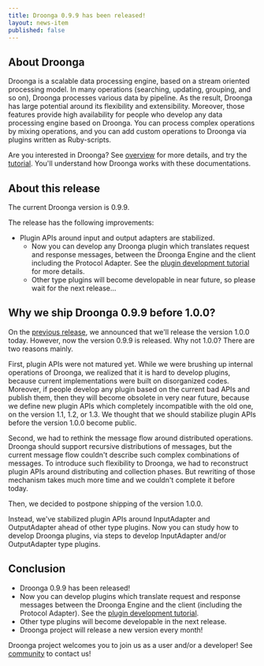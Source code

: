 ```yaml
---
title: Droonga 0.9.9 has been released!
layout: news-item
published: false
---
```


## About Droonga

Droonga is a scalable data processing engine, based on a stream oriented processing model. In many operations (searching, updating, grouping, and so on), Droonga processes various data by pipeline. As the result, Droonga has large potential around its flexibility and extensibility. Moreover, those features provide high availability for people who develop any data processing engine based on Droonga. You can process complex operations by mixing operations, and you can add custom operations to Droonga via plugins written as Ruby-scripts.

Are you interested in Droonga? See [overview](/overview/) for more details, and try the [tutorial](/tutorial/). You'll understand how Droonga works with these documentations.

## About this release

The current Droonga version is 0.9.9.

The release has the following improvements:

 * Plugin APIs around input and output adapters are stabilized.
   * Now you can develop any Droonga plugin which translates request and response messages, between the Droonga Engine and the client including the Protocol Adapter. See the [plugin development tutorial](/tutorial/plugin-development/) for more details.
   * Other type plugins will become developable in near future, so please wait for the next release...

## Why we ship Droonga 0.9.9 before 1.0.0?

On the [previous release](/news/2014/01/29/release), we announced that we'll release the version 1.0.0 today. However, now the version 0.9.9 is released. Why not 1.0.0? There are two reasons mainly.

First, plugin APIs were not matured yet. While we were brushing up internal operations of Droonga, we realized that it is hard to develop plugins, because current implementations were built on disorganized codes. Moreover, if people develop any plugin based on the current bad APIs and publish them, then they will become obsolete in very near future, because we define new plugin APIs which completely incompatible with the old one, on the version 1.1, 1.2, or 1.3. We thought that we should stabilize plugin APIs before the version 1.0.0 become public.

Second, we had to rethink the message flow around distributed operations. Droonga should support recursive distributions of messages, but the current message flow couldn't describe such complex combinations of messages. To introduce such flexibility to Droonga, we had to reconstruct plugin APIs around distributing and collection phases. But rewriting of those mechanism takes much more time and we couldn't complete it before today.

Then, we decided to postpone shipping of the version 1.0.0.

Instead, we've stabilized plugin APIs around InputAdapter and OutputAdapter ahead of other type plugins. Now you can study how to develop Droonga plugins, via steps to develop InputAdapter and/or OutputAdapter type plugins.

## Conclusion

 * Droonga 0.9.9 has been released!
 * Now you can develop plugins which translate request and response messages between the Droonga Engine and the client (including the Protocol Adapter). See the [plugin development tutorial](/tutorial/plugin-development/).
 * Other type plugins will become developable in the next release.
 * Droonga project will release a new version every month!

Droonga project welcomes you to join us as a user and/or a developer! See [community][] to contact us!

  [community]: /community/
  [search]: /reference/commands/search/
  [table_remove]: /reference/commands/
